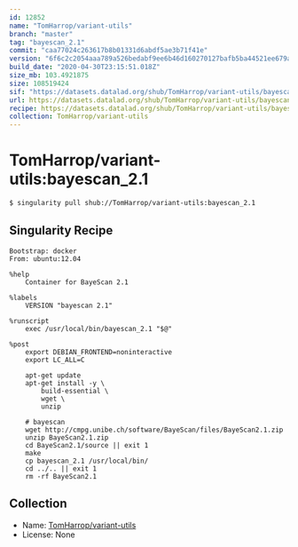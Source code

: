 ```yaml
---
id: 12852
name: "TomHarrop/variant-utils"
branch: "master"
tag: "bayescan_2.1"
commit: "caa77024c263617b8b01331d6abdf5ae3b71f41e"
version: "6f6c2c2054aaa789a526bedabf9ee6b46d160270127bafb5ba44521ee679a4b0"
build_date: "2020-04-30T23:15:51.018Z"
size_mb: 103.4921875
size: 108519424
sif: "https://datasets.datalad.org/shub/TomHarrop/variant-utils/bayescan_2.1/2020-04-30-caa77024-6f6c2c20/6f6c2c2054aaa789a526bedabf9ee6b46d160270127bafb5ba44521ee679a4b0.sif"
url: https://datasets.datalad.org/shub/TomHarrop/variant-utils/bayescan_2.1/2020-04-30-caa77024-6f6c2c20/
recipe: https://datasets.datalad.org/shub/TomHarrop/variant-utils/bayescan_2.1/2020-04-30-caa77024-6f6c2c20/Singularity
collection: TomHarrop/variant-utils
---
```


# TomHarrop/variant-utils:bayescan_2.1

```bash
$ singularity pull shub://TomHarrop/variant-utils:bayescan_2.1
```

## Singularity Recipe

```singularity
Bootstrap: docker
From: ubuntu:12.04

%help
    Container for BayeScan 2.1

%labels
    VERSION "bayescan 2.1"

%runscript
    exec /usr/local/bin/bayescan_2.1 "$@"

%post
    export DEBIAN_FRONTEND=noninteractive
    export LC_ALL=C

    apt-get update
    apt-get install -y \
        build-essential \
        wget \
        unzip

    # bayescan
    wget http://cmpg.unibe.ch/software/BayeScan/files/BayeScan2.1.zip
    unzip BayeScan2.1.zip
    cd BayeScan2.1/source || exit 1
    make
    cp bayescan_2.1 /usr/local/bin/
    cd ../.. || exit 1
    rm -rf BayeScan2.1
```

## Collection

 - Name: [TomHarrop/variant-utils](https://github.com/TomHarrop/variant-utils)
 - License: None

